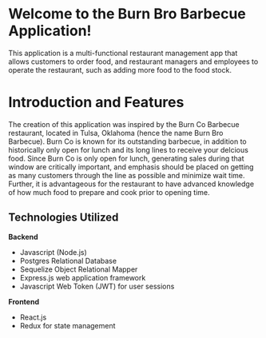 # Welcome to the Burn Bro Barbecue Application!

This application is a multi-functional restaurant management app that allows customers to order food, and restaurant managers and employees to operate the restaurant, such as adding more food to the food stock.

# Introduction and Features

The creation of this application was inspired by the Burn Co Barbecue restaurant, located in Tulsa, Oklahoma (hence the name Burn Bro Barbecue). Burn Co is known for its outstanding barbecue, in addition to historically only open for lunch and its long lines to receive your delcious food. Since Burn Co is only open for lunch, generating sales during that window are critically important, and emphasis should be placed on getting as many customers through the line as possible and minimize wait time. Further, it is advantageous for the restaurant to have advanced knowledge of how much food to prepare and cook prior to opening time.

## Technologies Utilized

**Backend**
- Javascript (Node.js)
- Postgres Relational Database
- Sequelize Object Relational Mapper
- Express.js web application framework
- Javascript Web Token (JWT) for user sessions

**Frontend**
- React.js
- Redux for state management
